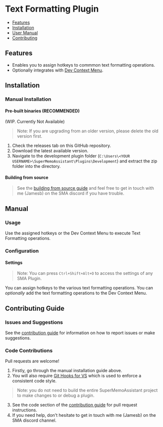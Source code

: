 # Text Formatting Plugin

- [Features](#features)
- [Installation](#installation)
- [User Manual](#manual)
- [Contributing](#contributing-guide)

## Features

- Enables you to assign hotkeys to commmon text formatting operations.
- Optionally integrates with [Dev Context Menu](https://github.com/bjsi/SuperMemoAssistant.Plugins.DevContextMenu).

## Installation

### Manual Installation

#### Pre-built binaries (**RECOMMENDED**)

(WIP. Currently Not Available)

> Note: If you are upgrading from an older version, please delete the old version first.

1. Check the releases tab on this GitHub repository.
2. Download the latest available version.
3. Navigate to the development plugin folder (`C:\Users\<YOUR USERNAME>\SuperMemoAssistant\Plugins\Development`) and extract the zip folder into the directory.

#### Building from source

> See the [building from source guide](https://github.com/bjsi/docs/blob/master/SMA/plugins/BUILD_FROM_SOURCE.md) and feel free to get in touch with me (Jamesb) on the SMA discord if you have trouble.

## Manual

### Usage

Use the assigned hotkeys or the Dev Context Menu to execute Text Formatting operations.

### Configuration

#### Settings

> Note: You can press `Ctrl+Shift+Alt+O` to access the settings of any SMA Plugin.

You can assign hotkeys to the various text formatting operations.
You can *optionally* add the text formatting operations to the Dev Context Menu.

## Contributing Guide

### Issues and Suggestions

See the [contribution guide](https://github.com/bjsi/docs/blob/master/SMA/plugins/CONTRIBUTING.md) for information on how to report issues or make suggestions.

### Code Contributions

Pull requests are welcome!

1. Firstly, go through the manual installation guide above.
2. You will also require [Git Hooks for VS](https://marketplace.visualstudio.com/items?itemName=AlexisIncogito.VisualStudio-Git-Hooks) which is used to enforce a consistent code style.
> Note: you do not need to build the entire SuperMemoAssistant project to make changes to or debug a plugin.
3. See the code section of the [contribution guide](https://github.com/bjsi/docs/blob/master/SMA/plugins/CONTRIBUTING.md) for pull request instructions.
4. If you need help, don't hesitate to get in touch with me (Jamesb) on the SMA discord channel.
